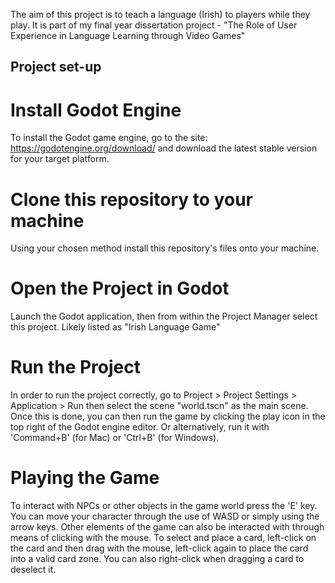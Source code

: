 The aim of this project is to teach a language (Irish) to players while they play.
It is part of my final year dissertation project - "The Role of User Experience in Language Learning through Video Games"

## Project set-up

# Install Godot Engine
To install the Godot game engine, go to the site: https://godotengine.org/download/ and download the latest stable version for your target platform.

# Clone this repository to your machine
Using your chosen method install this repository's files onto your machine.

# Open the Project in Godot
Launch the Godot application, then from within the Project Manager select this project. Likely listed as "Irish Language Game"

# Run the Project
In order to run the project correctly, go to Project > Project Settings > Application > Run then select the scene "world.tscn" as the main scene.
Once this is done, you can then run the game by clicking the play icon in the top right of the Godot engine editor. Or alternatively, run it with 'Command+B' (for Mac) or  'Ctrl+B' (for Windows).

# Playing the Game
To interact with NPCs or other objects in the game world press the 'E' key.
You can move your character through the use of WASD or simply using the arrow keys.
Other elements of the game can also be interacted with through means of clicking with the mouse.
To select and place a card, left-click on the card and then drag with the mouse, left-click again to place the card
into a valid card zone. You can also right-click when dragging a card to deselect it.
